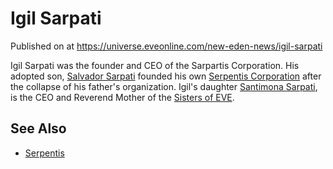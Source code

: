 # Igil Sarpati
Published on  at https://universe.eveonline.com/new-eden-news/igil-sarpati

Igil Sarpati was the founder and CEO of the Sarpartis Corporation. His adopted son, [Salvador Sarpati](4uoKdzOSHLBe297ANAvD2G) founded his own [Serpentis Corporation](64u7D7YksvODwmCFL3llMs) after the collapse of his father's organization. Igil's daughter [Santimona Sarpati](1YmnDITM3ENNo9IgiidF2O), is the CEO and Reverend Mother of the [Sisters of EVE](77ihwsVRHRojCaPC5XZn2g).

See Also
--------

-   [Serpentis](64u7D7YksvODwmCFL3llMs)

